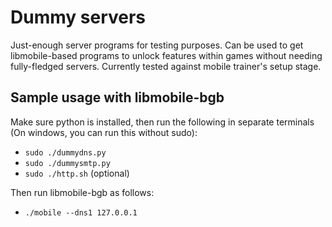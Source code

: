 Dummy servers
=============

Just-enough server programs for testing purposes. Can be used to get libmobile-based programs to unlock features within games without needing fully-fledged servers. Currently tested against mobile trainer's setup stage.

Sample usage with libmobile-bgb
-------------------------------

Make sure python is installed, then run the following in separate terminals (On windows, you can run this without sudo):
* `sudo ./dummydns.py`
* `sudo ./dummysmtp.py`
* `sudo ./http.sh` (optional)

Then run libmobile-bgb as follows:
* `./mobile --dns1 127.0.0.1`
